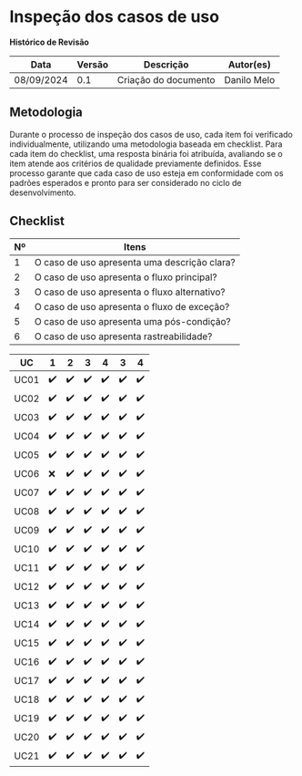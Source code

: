 # Inspeção dos casos de uso
**Histórico de Revisão**

| Data   | Versão  | Descrição | Autor(es)|
| --- | --- | --- | --- |
| 08/09/2024 | 0.1 | Criação do documento | Danilo Melo |

## Metodologia
Durante o processo de inspeção dos casos de uso, cada item foi verificado individualmente, utilizando uma metodologia baseada em checklist. Para cada item do checklist, uma resposta binária foi atribuída, avaliando se o item atende aos critérios de qualidade previamente definidos. Esse processo garante que cada caso de uso esteja em conformidade com os padrões esperados e pronto para ser considerado no ciclo de desenvolvimento.

## Checklist

|Nº| Itens                                                                       |
|----|---------------------------------------------------------------------------|
| 1  | O caso de uso apresenta uma descrição clara?                              |
| 2  | O caso de uso apresenta o fluxo principal?                                |
| 3  | O caso de uso apresenta o fluxo alternativo?                              |
| 4  | O caso de uso apresenta o fluxo de exceção?                               |
| 5  | O caso de uso apresenta uma pós-condição?                                 |
| 6  | O caso de uso apresenta rastreabilidade?                                  |

| UC  | 1 | 2 | 3 | 4 | 3 | 4 |
|-----|---|---|---|---|---|---|
|UC01|✔️|✔️|✔️|✔️|✔️|✔️|
|UC02|✔️|✔️|✔️|✔️|✔️|✔️|
|UC03|✔️|✔️|✔️|✔️|✔️|✔️|
|UC04|✔️|✔️|✔️|✔️|✔️|✔️|
|UC05|✔️|✔️|✔️|✔️|✔️|✔️|
|UC06|❌|✔️|✔️|✔️|✔️|✔️|
|UC07|✔️|✔️|✔️|✔️|✔️|✔️|
|UC08|✔️|✔️|✔️|✔️|✔️|✔️|
|UC09|✔️|✔️|✔️|✔️|✔️|✔️|
|UC10|✔️|✔️|✔️|✔️|✔️|✔️|
|UC11|✔️|✔️|✔️|✔️|✔️|✔️|
|UC12|✔️|✔️|✔️|✔️|✔️|✔️|
|UC13|✔️|✔️|✔️|✔️|✔️|✔️|
|UC14|✔️|✔️|✔️|✔️|✔️|✔️|
|UC15|✔️|✔️|✔️|✔️|✔️|✔️|
|UC16|✔️|✔️|✔️|✔️|✔️|✔️|
|UC17|✔️|✔️|✔️|✔️|✔️|✔️|
|UC18|✔️|✔️|✔️|✔️|✔️|✔️|
|UC19|✔️|✔️|✔️|✔️|✔️|✔️|
|UC20|✔️|✔️|✔️|✔️|✔️|✔️|
|UC21|✔️|✔️|✔️|✔️|✔️|✔️|
